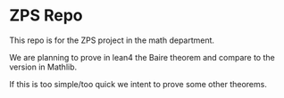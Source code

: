 # ZPS Repo

This repo is for the ZPS project in the math department.

We are planning to prove in lean4 the Baire theorem and compare to the version in Mathlib.

If this is too simple/too quick we intent to prove some other theorems.


